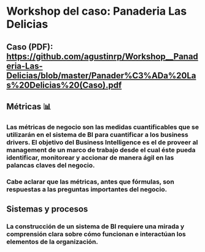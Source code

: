# Workshop del caso: Panaderia Las Delicias
## Caso (PDF): https://github.com/agustinrp/Workshop__Panaderia-Las-Delicias/blob/master/Panader%C3%ADa%20Las%20Delicias%20(Caso).pdf
## Métricas 📊 
### Las métricas de negocio son las medidas cuantificables que se utilizarán en el sistema de BI para cuantificar a los business drivers. El objetivo del Business Intelligence es el de proveer al management de un marco de trabajo desde el cual éste pueda identificar, monitorear y accionar de manera ágil en las palancas claves del negocio.
### Cabe aclarar que las métricas, antes que fórmulas, son respuestas a las preguntas importantes del negocio.
## Sistemas y procesos
### La construcción de un sistema de BI requiere una mirada y comprensión clara sobre cómo funcionan e interactúan los elementos de la organización.
